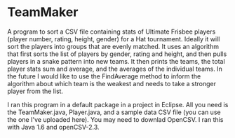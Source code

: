 # TeamMaker
A program to sort a CSV file containing stats of Ultimate Frisbee players (player number, rating, height, gender) for a Hat tournament. Ideally it will sort the players into groups that are evenly matched. It uses an algorithm that first sorts the list of players by gender, rating and height, and then pulls players in a snake pattern into new teams. It then prints the teams, the total player stats sum and average, and the averages of the individual teams. In the future I would like to use the FindAverage method to inform the algorithm about which team is the weakest and needs to take a stronger player from the list. 

I ran this program in a default package in a project in Eclipse. All you need is the TeamMaker.java, Player.java, and a sample data CSV file (you can use the one I've uploaded here). You may need to downlad OpenCSV. I ran this with Java 1.6 and openCSV-2.3.
